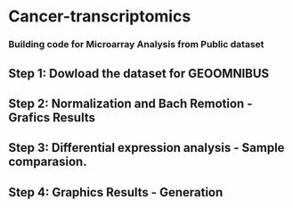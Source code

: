 # Cancer-transcriptomics

### Building code for Microarray Analysis from Public dataset
## Step 1: Dowload the dataset for GEOOMNIBUS
## Step 2: Normalization and Bach Remotion - Grafics Results
## Step 3: Differential expression analysis - Sample comparasion.
## Step 4: Graphics Results - Generation
